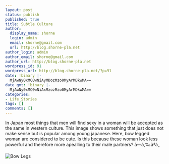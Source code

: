 ```yaml
---
layout: post
status: publish
published: true
title: Subtle Culture
author:
  display_name: shorne
  login: admin
  email: shorne@gmail.com
  url: http://blog.shorne-pla.net
author_login: admin
author_email: shorne@gmail.com
author_url: http://blog.shorne-pla.net
wordpress_id: 91
wordpress_url: http://blog.shorne-pla.net/?p=91
date: !binary |-
  MjAwNy0xMC0wNiAyMDozMzo0MyArMDkwMA==
date_gmt: !binary |-
  MjAwNy0xMC0wNiAxMzozMzo0MyArMDkwMA==
categories:
- Life Stories
tags: []
comments: []
---
```

<p>In Japan most things that men will find sexy in a woman will be accepted as the same in western culture.  This image shows something that just does not make sense but is popular among young japanese. Here, bow legged woman are considered to be cute. Is this because these woman look less powerful and therefore more apealling to their male partners? ã—ã‚‰ãªã„</p>
<p><img src="/wp-content/uploads/2007/10/legs.png" alt="Bow Legs" /></p>
